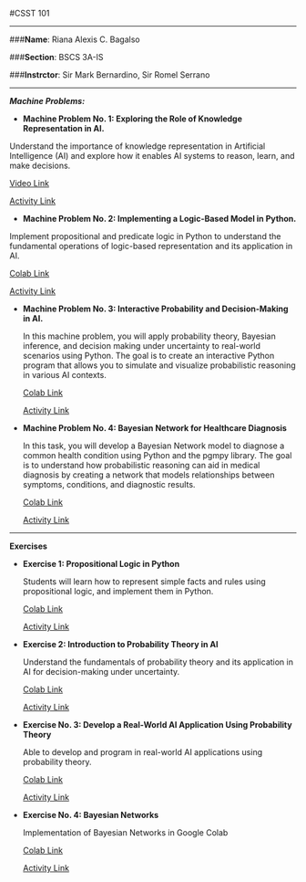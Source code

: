 #CSST 101


---

###**Name**: Riana Alexis C. Bagalso

###**Section**: BSCS 3A-IS

###**Instrctor**: Sir Mark Bernardino, Sir Romel Serrano


---

***Machine Problems:***


*   **Machine Problem No. 1: Exploring the Role of Knowledge Representation in AI.**
  
  Understand the importance of knowledge representation in Artificial Intelligence (AI) and explore how it  enables AI systems to reason, learn, and make decisions. 

  [Video Link](https://www.canva.com/design/DAGP2hTLqU8/zPHFH23EL-wUQqDjCj0MOg/view?utm_content=DAGP2hTLqU8&utm_campaign=designshare&utm_medium=link&utm_source=editor)

  [Activity Link](https://github.com/IranaAnair/CSST101-CS3A/blob/main/3A-BAGALSO-MP1.md)
*   **Machine Problem No. 2: Implementing a Logic-Based Model in Python.**

  Implement propositional and predicate logic in Python to understand the fundamental operations of logic-based representation and its application in AI.

  [Colab Link](https://colab.research.google.com/drive/1vGIYk7avTdAtSqcI8CgqpMQryL2mAy-a)

  [Activity Link](https://github.com/IranaAnair/CSST101-CS3A/blob/main/3A-BAGALSO-MP2.ipynb)

* **Machine Problem No. 3: Interactive Probability and Decision-Making in AI.**

  In this machine problem, you will apply probability theory, Bayesian inference, and decision making under uncertainty to real-world scenarios using Python. The goal is to create an  interactive Python program that allows you to simulate and visualize probabilistic reasoning  in various AI contexts.

  [Colab Link](https://colab.research.google.com/drive/1VmFZQWHpy6lb30PsaLuXD3vDGpTb0km8)

  [Activity Link](https://github.com/IranaAnair/CSST101-CS3A/blob/main/3A-BAGALSO-MP3%20(1).ipynb) 

* **Machine Problem No. 4: Bayesian Network for Healthcare Diagnosis** 

  In this task, you will develop a Bayesian Network model to diagnose a common health condition using Python and the pgmpy library. The goal is to understand how probabilistic reasoning can aid in medical diagnosis by creating a network that models relationships between symptoms, conditions, and diagnostic results.

  [Colab Link](https://colab.research.google.com/drive/1Dt86CgqT5jD0WJPoQ_-Wd-efBprkdGsB)

  [Activity Link](https://github.com/IranaAnair/CSST101-CS3A/blob/main/3A-BAGALSO-HEALTH-MP4.ipynb)

---
**Exercises**

* **Exercise 1: Propositional Logic in Python**

  Students will learn how to represent simple facts and rules using propositional logic, and implement them in Python.

  [Colab Link](https://colab.research.google.com/drive/15WZXg0UbWJsclsV02KQT7y3llzoMHDbv)

  [Activity Link](https://github.com/IranaAnair/CSST101-CS3A/blob/main/3A-BAGALSO-EXER1%20(1).ipynb)

* **Exercise 2: Introduction to Probability Theory in AI**

  Understand the fundamentals of probability theory and its application in AI for decision-making under uncertainty. 

  [Colab Link](https://colab.research.google.com/drive/1gOT7YJrTi0zzWd9KAgbGff4xnkZHRBK6)

  [Activity Link](https://github.com/IranaAnair/CSST101-CS3A/blob/main/3A-BAGALSO-EXER2%20(1).ipynb)

* **Exercise No. 3: Develop a Real-World AI Application Using Probability Theory**

  Able to develop and program in real-world AI applications using probability theory.

  [Colab Link](https://colab.research.google.com/drive/1uWfpJ82vinyrph3scpSJY2skmOTjwqcS)

  [Activity Link](https://github.com/IranaAnair/CSST101-CS3A/blob/main/3A-BAGALSO-EXER3%20(1).ipynb)

* **Exercise No. 4: Bayesian Networks**

  Implementation of Bayesian Networks in Google Colab

  [Colab Link](https://colab.research.google.com/drive/1-dSK6tnl-nbUk8UxNjE8GSvfYl3dLuW5)

  [Activity Link](https://github.com/IranaAnair/CSST101-CS3A/blob/main/3A_BAGALSO_EXER4.ipynb)
